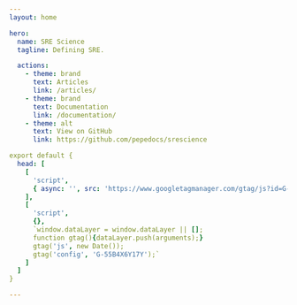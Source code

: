 ```yaml
---
layout: home

hero:
  name: SRE Science
  tagline: Defining SRE.

  actions:
    - theme: brand
      text: Articles
      link: /articles/
    - theme: brand
      text: Documentation
      link: /documentation/
    - theme: alt
      text: View on GitHub
      link: https://github.com/pepedocs/srescience

export default {
  head: [
    [
      'script',
      { async: '', src: 'https://www.googletagmanager.com/gtag/js?id=G-55B4X6Y17Y' }
    ],
    [
      'script',
      {},
      `window.dataLayer = window.dataLayer || [];
      function gtag(){dataLayer.push(arguments);}
      gtag('js', new Date());
      gtag('config', 'G-55B4X6Y17Y');`
    ]
  ]
}

---
```

